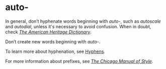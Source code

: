 # auto-

In general, don’t hyphenate words beginning with *auto-*, such as *autoscale* and *autodial*, unless it's necessary to avoid confusion. When in doubt, check [*The American Heritage Dictionary*](https://ahdictionary.com/).

Don’t create new words beginning with *auto-*.

To learn more about hyphenation, see [Hyphens](../../punctuation-and-symbols.md#hyphen).

For more information about prefixes, see [*The Chicago Manual of Style*](https://www.chicagomanualofstyle.org/home.html).
